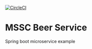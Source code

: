 [![CircleCI](https://circleci.com/gh/KupriyanovAnton/mssc-beer-service/tree/master.svg?style=svg)](https://circleci.com/gh/KupriyanovAnton/mssc-beer-service/tree/master)

# MSSC Beer Service

Spring boot microservice example